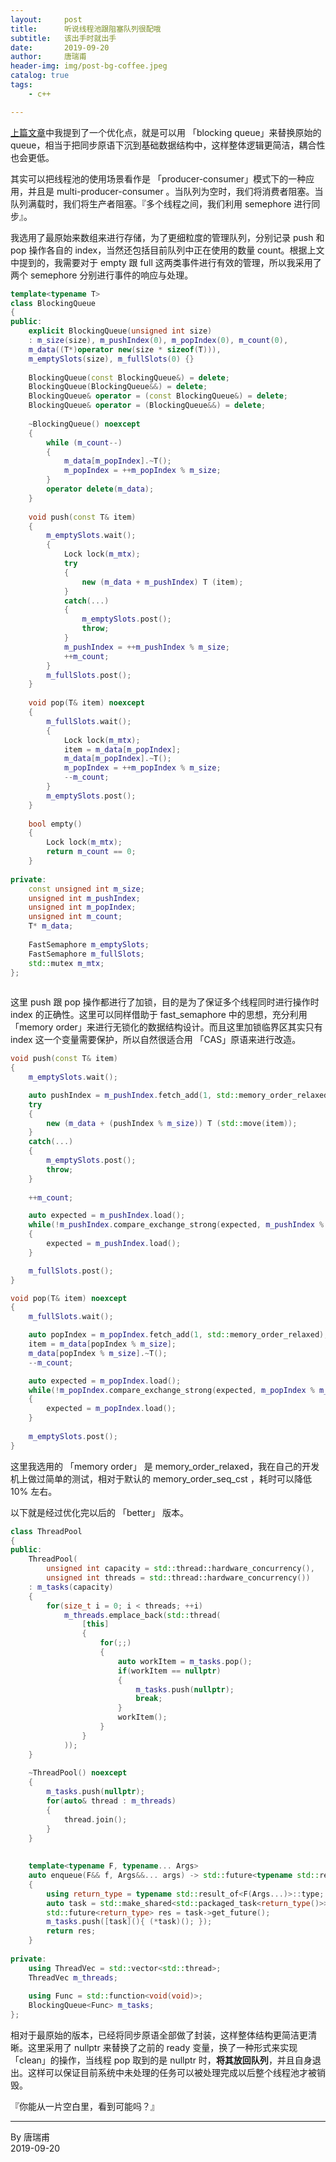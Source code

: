 ```yaml
---
layout:     post  
title:      听说线程池跟阻塞队列很配哦 
subtitle:   该出手时就出手
date:       2019-09-20  
author:     唐瑞甫  
header-img: img/post-bg-coffee.jpeg  
catalog: true  
tags:  
    - c++  

---  
```


[上篇文章](https://ruifutang.github.io/2019/09/08/%E7%BA%BF%E7%A8%8B%E6%B1%A0/)中我提到了一个优化点，就是可以用 「blocking queue」来替换原始的 queue，相当于把同步原语下沉到基础数据结构中，这样整体逻辑更简洁，耦合性也会更低。  
  
其实可以把线程池的使用场景看作是 「producer-consumer」模式下的一种应用，并且是 multi-producer-consumer 。当队列为空时，我们将消费者阻塞。当队列满载时，我们将生产者阻塞。『多个线程之间，我们利用 semephore 进行同步』。  
  
我选用了最原始来数组来进行存储，为了更细粒度的管理队列，分别记录 push 和 pop 操作各自的 index，当然还包括目前队列中正在使用的数量 count。根据上文中提到的，我需要对于 empty 跟 full 这两类事件进行有效的管理，所以我采用了两个 semephore 分别进行事件的响应与处理。  
  
```cpp   
template<typename T>
class BlockingQueue
{
public:
	explicit BlockingQueue(unsigned int size)
	: m_size(size), m_pushIndex(0), m_popIndex(0), m_count(0),
	m_data((T*)operator new(size * sizeof(T))),
	m_emptySlots(size), m_fullSlots(0) {}
 
	BlockingQueue(const BlockingQueue&) = delete;
	BlockingQueue(BlockingQueue&&) = delete;
	BlockingQueue& operator = (const BlockingQueue&) = delete;
	BlockingQueue& operator = (BlockingQueue&&) = delete;
 
	~BlockingQueue() noexcept
	{
		while (m_count--)
		{
			m_data[m_popIndex].~T();
			m_popIndex = ++m_popIndex % m_size;
		}
		operator delete(m_data);
	}
 
	void push(const T& item)
	{
		m_emptySlots.wait();
		{
			Lock lock(m_mtx);
			try
			{
				new (m_data + m_pushIndex) T (item);
			}
			catch(...)
			{
				m_emptySlots.post();
				throw;
			}
			m_pushIndex = ++m_pushIndex % m_size;
            ++m_count;
		}
		m_fullSlots.post();
	}
 
	void pop(T& item) noexcept
	{
		m_fullSlots.wait();
		{
			Lock lock(m_mtx);
			item = m_data[m_popIndex];
			m_data[m_popIndex].~T();
			m_popIndex = ++m_popIndex % m_size;
            --m_count;
		}
		m_emptySlots.post();
	}
 
    bool empty()
    {
        Lock lock(m_mtx);
        return m_count == 0;
    }
 
private:
	const unsigned int m_size;
	unsigned int m_pushIndex;
	unsigned int m_popIndex;
	unsigned int m_count;
	T* m_data;
 
 	FastSemaphore m_emptySlots;
	FastSemaphore m_fullSlots;
	std::mutex m_mtx;
};  
  
```
  
这里 push 跟 pop 操作都进行了加锁，目的是为了保证多个线程同时进行操作时 index 的正确性。这里可以同样借助于 fast_semaphore 中的思想，充分利用 「memory order」来进行无锁化的数据结构设计。而且这里加锁临界区其实只有 index 这一个变量需要保护，所以自然很适合用 「CAS」原语来进行改造。  
    
```c++
void push(const T& item) 
{
	m_emptySlots.wait();

	auto pushIndex = m_pushIndex.fetch_add(1, std::memory_order_relaxed);
	try
	{
		new (m_data + (pushIndex % m_size)) T (std::move(item));
	}
	catch(...)
	{
		m_emptySlots.post();
		throw;
	}
	
	++m_count;

	auto expected = m_pushIndex.load();
	while(!m_pushIndex.compare_exchange_strong(expected, m_pushIndex % m_size))
	{
		expected = m_pushIndex.load();
    }

	m_fullSlots.post();
}

void pop(T& item) noexcept
{
	m_fullSlots.wait();

	auto popIndex = m_popIndex.fetch_add(1, std::memory_order_relaxed);
	item = m_data[popIndex % m_size];
	m_data[popIndex % m_size].~T();
	--m_count;

	auto expected = m_popIndex.load();
	while(!m_popIndex.compare_exchange_strong(expected, m_popIndex % m_size))
    {
		expected = m_popIndex.load();
    }
	
	m_emptySlots.post();
}  

```
  
这里我选用的 「memory order」 是 memory\_order\_relaxed，我在自己的开发机上做过简单的测试，相对于默认的 memory\_order\_seq\_cst ，耗时可以降低 10% 左右。  
  
以下就是经过优化完以后的 「better」 版本。
  
```cpp  
class ThreadPool
{
public:
    ThreadPool(
        unsigned int capacity = std::thread::hardware_concurrency(),
        unsigned int threads = std::thread::hardware_concurrency())
    : m_tasks(capacity)
    {
        for(size_t i = 0; i < threads; ++i)
            m_threads.emplace_back(std::thread(
				[this]
				{
					for(;;)
					{
						auto workItem = m_tasks.pop();
						if(workItem == nullptr)
						{
							m_tasks.push(nullptr);
							break;
						}
						workItem();
					}
				}
            ));
    }
 
    ~ThreadPool() noexcept
    {
        m_tasks.push(nullptr);
        for(auto& thread : m_threads)
		{
            thread.join();
		}
    }
 
 
    template<typename F, typename... Args>
    auto enqueue(F&& f, Args&&... args) -> std::future<typename std::result_of<F(Args...)>::type>
    {
        using return_type = typename std::result_of<F(Args...)>::type;
        auto task = std::make_shared<std::packaged_task<return_type()>>(std::bind(std::forward<F>(f), std::forward<Args>(args)...));
        std::future<return_type> res = task->get_future();
        m_tasks.push([task](){ (*task)(); });
        return res;
    }
	
private:
    using ThreadVec = std::vector<std::thread>;
    ThreadVec m_threads;
	
	using Func = std::function<void(void)>;
    BlockingQueue<Func> m_tasks;
};

```  
  
相对于最原始的版本，已经将同步原语全部做了封装，这样整体结构更简洁更清晰。这里采用了 nullptr 来替换了之前的 ready 变量，换了一种形式来实现 「clean」的操作，当线程 pop 取到的是 nullptr 时，**将其放回队列**，并且自身退出。这样可以保证目前系统中未处理的任务可以被处理完成以后整个线程池才被销毁。
  
『你能从一片空白里，看到可能吗？』  
  
---
  By 唐瑞甫  
  2019-09-20

